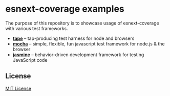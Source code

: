 # esnext-coverage examples

The purpose of this repository is to showcase usage of esnext-coverage with various test frameworks.

 - [**tape**](tape) – tap-producing test harness for node and browsers
 - [**mocha**](mocha) – simple, flexible, fun javascript test framework for node.js & the browser
 - [**jasmine**](jasmine) – behavior-driven development framework for testing JavaScript code

## License

[MIT License](http://opensource.org/licenses/MIT)
